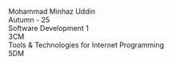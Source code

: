 Mohammad Minhaz Uddin
<br>
Autumn - 25
<br>
Software Development 1
<br>
3CM
<br>
Tools & Technologies for Internet Programming
<br>
5DM
